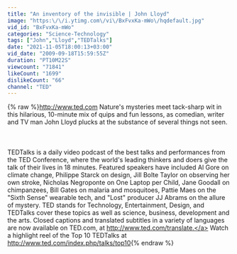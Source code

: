 ```yaml
---
title: "An inventory of the invisible | John Lloyd"
image: "https:\/\/i.ytimg.com\/vi\/BxFvxKa-mWo\/hqdefault.jpg"
vid_id: "BxFvxKa-mWo"
categories: "Science-Technology"
tags: ["John","Lloyd","TEDTalks"]
date: "2021-11-05T18:00:13+03:00"
vid_date: "2009-09-18T15:59:55Z"
duration: "PT10M22S"
viewcount: "71841"
likeCount: "1699"
dislikeCount: "66"
channel: "TED"
---
```

{% raw %}<a rel="nofollow" target="blank" href="http://www.ted.com">http://www.ted.com</a> Nature's mysteries meet tack-sharp wit in this hilarious, 10-minute mix of quips and fun lessons, as comedian, writer and TV man John Lloyd plucks at the substance of several things not seen.<br /><br /><br /><br />TEDTalks is a daily video podcast of the best talks and performances from the TED Conference, where the world's leading thinkers and doers give the talk of their lives in 18 minutes. Featured speakers have included Al Gore on climate change, Philippe Starck on design, Jill Bolte Taylor on observing her own stroke, Nicholas Negroponte on One Laptop per Child, Jane Goodall on chimpanzees, Bill Gates on malaria and mosquitoes, Pattie Maes on the &quot;Sixth Sense&quot; wearable tech, and &quot;Lost&quot; producer JJ Abrams on the allure of mystery. TED stands for Technology, Entertainment, Design, and TEDTalks cover these topics as well as science, business, development and the arts. Closed captions and translated subtitles in a variety of languages are now available on TED.com, at <a rel="nofollow" target="blank" href="http://www.ted.com/translate.">http://www.ted.com/translate.</a> Watch a highlight reel of the Top 10 TEDTalks at <a rel="nofollow" target="blank" href="http://www.ted.com/index.php/talks/top10">http://www.ted.com/index.php/talks/top10</a>{% endraw %}
